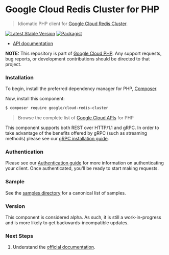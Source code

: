 # Google Cloud Redis Cluster for PHP

> Idiomatic PHP client for [Google Cloud Redis Cluster](https://cloud.google.com/memorystore/docs/cluster).

[![Latest Stable Version](https://poser.pugx.org/google/cloud-redis-cluster/v/stable)](https://packagist.org/packages/google/cloud-redis-cluster) [![Packagist](https://img.shields.io/packagist/dm/google/cloud-redis-cluster.svg)](https://packagist.org/packages/google/cloud-redis-cluster)

* [API documentation](https://cloud.google.com/php/docs/reference/cloud-redis-cluster/latest)

**NOTE:** This repository is part of [Google Cloud PHP](https://github.com/googleapis/google-cloud-php). Any
support requests, bug reports, or development contributions should be directed to
that project.

### Installation

To begin, install the preferred dependency manager for PHP, [Composer](https://getcomposer.org/).

Now, install this component:

```sh
$ composer require google/cloud-redis-cluster
```

> Browse the complete list of [Google Cloud APIs](https://cloud.google.com/php/docs/reference)
> for PHP

This component supports both REST over HTTP/1.1 and gRPC. In order to take advantage of the benefits
offered by gRPC (such as streaming methods) please see our
[gRPC installation guide](https://cloud.google.com/php/grpc).

### Authentication

Please see our [Authentication guide](https://github.com/googleapis/google-cloud-php/blob/main/AUTHENTICATION.md) for more information
on authenticating your client. Once authenticated, you'll be ready to start making requests.

### Sample

See the [samples directory](https://github.com/googleapis/google-cloud-php-redis-cluster/tree/main/samples) for a canonical list of samples.

### Version

This component is considered alpha. As such, it is still a work-in-progress and is more likely to get backwards-incompatible updates.

### Next Steps

1. Understand the [official documentation](https://cloud.google.com/memorystore/docs/cluster/apis).
